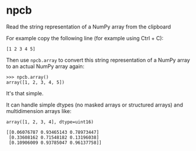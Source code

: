 # npcb
Read the string representation of a NumPy array from the clipboard

For example copy the following line (for example using Ctrl + C):

    [1 2 3 4 5]

Then use `npcb.array` to convert this string representation of a NumPy array
to an actual NumPy array again:

    >>> npcb.array()
    array([1, 2, 3, 4, 5])

It's that simple.

It can handle simple dtypes (no masked arrays or structured arrays) and
multidimension arrays like:

    array([1, 2, 3, 4], dtype=uint16)

    [[0.06076787 0.93465143 0.78973447]
     [0.33608162 0.71548182 0.13196038]
     [0.10906009 0.93785047 0.96137758]]